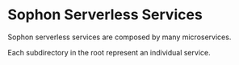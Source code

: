 # Sophon Serverless Services

Sophon serverless services are composed by many microservices.

Each subdirectory in the root represent an individual service.
